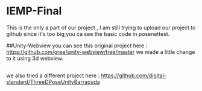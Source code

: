 # IEMP-Final
This is the only a part of our project , I am still trying to upload our project to github since it's too big;you ca see the basic code in posenettest.

##Unity-Webview
you can see this original project here :
https://github.com/gree/unity-webview/tree/master
we made a little change to it using 3d webview.

##
we also tried a different project here :
https://github.com/digital-standard/ThreeDPoseUnityBarracuda
